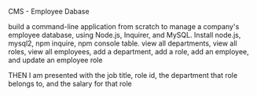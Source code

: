 CMS - Employee Dabase

build a command-line application from scratch to manage a company's employee database, using Node.js, Inquirer, and MySQL.
Install node.js, mysql2, npm inquire, npm console table.
 view all departments, view all roles, view all employees, add a department, add a role, add an employee, and update an employee role
 
 THEN I am presented with the job title, role id, the department that role belongs to, and the salary for that role